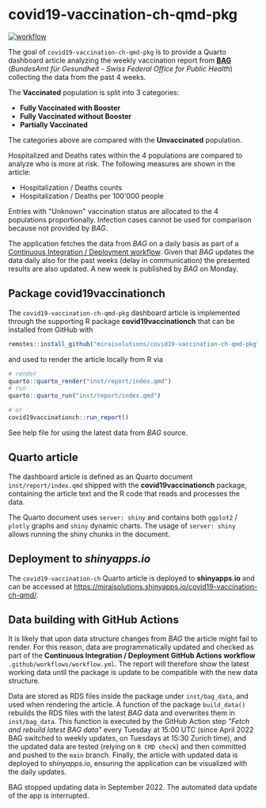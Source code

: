 # covid19-vaccination-ch-qmd-pkg

  <!-- badges: start -->
  [![workflow](https://github.com/miraisolutions/covid19-vaccination-ch-qmd-pkg/actions/workflows/workflow.yml/badge.svg)](https://github.com/miraisolutions/covid19-vaccination-ch-qmd-pkg/actions/workflows/workflow.yml)
  <!-- badges: end -->

The goal of `covid19-vaccination-ch-qmd-pkg` is to provide a Quarto dashboard article
analyzing the weekly vaccination report from [**BAG**](https://www.bag.admin.ch/bag/en/home.html) (*BundesAmt für Gesundheit - Swiss Federal Office for Public Health*) collecting the data from the past 4 weeks.

The **Vaccinated** population is split into 3 categories:

- **Fully Vaccinated with Booster**
- **Fully Vaccinated without Booster**
- **Partially Vaccinated**

The categories above are compared with the **Unvaccinated** population.

Hospitalized and Deaths rates within the 4 populations are compared to analyze who is more at risk. The following measures are shown in the
article:

- Hospitalization / Deaths counts
- Hospitalization / Deaths per 100'000 people

Entries with "Unknown" vaccination status are allocated to the 4 populations proportionally. Infection cases cannot be used for comparison because not provided by *BAG*.

The application fetches the data from *BAG* on a daily basis as part of a [Continuous Integration / Deployment workflow](#data-building-with-github-actions). Given that *BAG* updates the data daily also for the past weeks (delay in communication) the presented results are also updated. A new week is published by *BAG* on Monday.

## Package covid19vaccinationch

The `covid19-vaccination-ch-qmd-pkg` dashboard article is implemented through the supporting R package **covid19vaccinationch** that can be installed from GitHub with

``` r
remotes::install_github("miraisolutions/covid19-vaccination-ch-qmd-pkg")
```

and used to render the article locally from R via

``` r
# render
quarto::quarto_render("inst/report/index.qmd")
# run
quarto::quarto_run("inst/report/index.qmd")

# or
covid19vaccinationch::run_report()

```
See help file for using the latest data from *BAG* source.

## Quarto article

The dashboard article is defined as an Quarto document `inst/report/index.qmd` shipped with the **covid19vaccinationch** package, containing the article text and the R code that reads and processes the data.

The Quarto document uses `server: shiny` and contains both `ggplot2` / `plotly` graphs and `shiny` dynamic charts. The usage of `server: shiny` allows running the shiny chunks in the document.

## Deployment to *shinyapps.io*

The `covid19-vaccination-ch` Quarto article is deployed to **shinyapps.io** and can be accessed at <https://miraisolutions.shinyapps.io/covid19-vaccination-ch-qmd/>.

## Data building with GitHub Actions

It is likely that upon data structure changes from *BAG* the article might fail to render. For this reason, data are programmatically updated and checked as part of the **Continuous Integration / Deployment GitHub Actions workflow** `.github/workflows/workflow.yml`. The report will therefore show the latest working data until the package is update to be compatible with the new data structure.

Data are stored as RDS files inside the package under `inst/bag_data`, and used when rendering the article. A function of the package `build_data()` rebuilds the RDS files with the latest *BAG* data and overwrites them in `inst/bag_data`. This function is executed by the GitHub Action step _"Fetch and rebuild latest BAG data"_ every Tuesday at 15:00 UTC (since April 2022 BAG switched to weekly updates, on Tuesdays at 15:30 Zurich time), and the updated data are tested (relying on `R CMD check`) and then committed and pushed to the `main` branch. Finally, the article with updated data is deployed to *shinyapps.io*, ensuring the application can be visualized with the daily updates.

BAG stopped updating data in September 2022. The automated data update of the app is interrupted.

